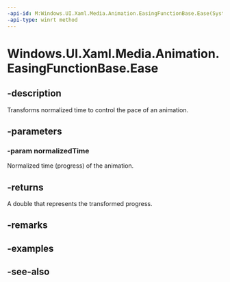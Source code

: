 ```yaml
---
-api-id: M:Windows.UI.Xaml.Media.Animation.EasingFunctionBase.Ease(System.Double)
-api-type: winrt method
---
```


<!-- Method syntax
public double Ease(System.Double normalizedTime)
-->

# Windows.UI.Xaml.Media.Animation.EasingFunctionBase.Ease

## -description
Transforms normalized time to control the pace of an animation.



## -parameters
### -param normalizedTime
Normalized time (progress) of the animation.

## -returns
A double that represents the transformed progress.

## -remarks

## -examples

## -see-also
